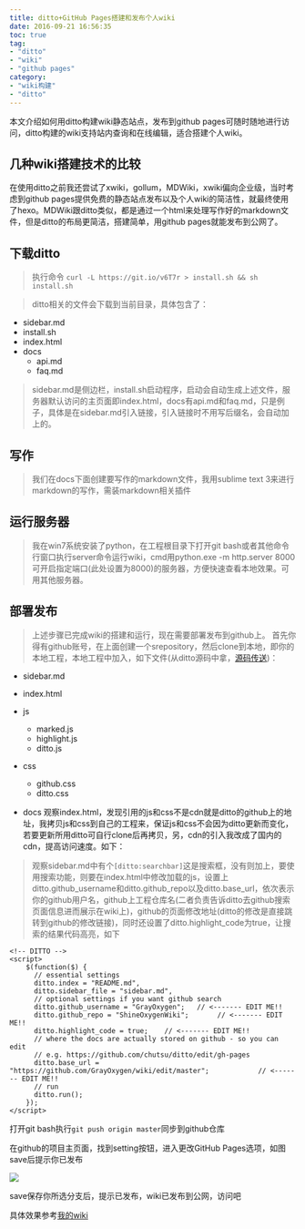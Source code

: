 ```yaml
---
title: ditto+GitHub Pages搭建和发布个人wiki
date: 2016-09-21 16:56:35
toc: true
tag: 
- "ditto"
- "wiki"
- "github pages"
category: 
- "wiki构建"
- "ditto"
---
```

本文介绍如何用ditto构建wiki静态站点，发布到github pages可随时随地进行访问，ditto构建的wiki支持站内查询和在线编辑，适合搭建个人wiki。

## 几种wiki搭建技术的比较
在使用ditto之前我还尝试了xwiki，gollum，MDWiki，xwiki偏向企业级，当时考虑到github pages提供免费的静态站点发布以及个人wiki的简洁性，就最终使用了hexo。MDWiki跟ditto类似，都是通过一个html来处理写作好的markdown文件，但是ditto的布局更简洁，搭建简单，用github pages就能发布到公网了。

## 下载ditto 
>执行命令 `curl -L https://git.io/v6T7r > install.sh && sh install.sh` 

>ditto相关的文件会下载到当前目录，具体包含了：
- sidebar.md
- install.sh
- index.html
- docs
  - api.md
  - faq.md

>sidebar.md是侧边栏，install.sh启动程序，启动会自动生成上述文件，服务器默认访问的主页面即index.html，docs有api.md和faq.md，只是例子，具体是在sidebar.md引入链接，[]()引入链接时不用写后缀名，会自动加上的。

## 写作
>我们在docs下面创建要写作的markdown文件，我用sublime text 3来进行markdown的写作，需装markdown相关插件

## 运行服务器
>我在win7系统安装了python，在工程根目录下打开git bash或者其他命令行窗口执行server命令运行wiki，cmd用python.exe -m  http.server 8000可开启指定端口(此处设置为8000)的服务器，方便快速查看本地效果。可用其他服务器。

## 部署发布
>上述步骤已完成wiki的搭建和运行，现在需要部署发布到github上。
首先你得有github账号，在上面创建一个srepository，然后clone到本地，即你的本地工程，本地工程中加入，如下文件(从ditto源码中拿，[源码传送](https://github.com/chutsu/ditto/))：
- sidebar.md
- index.html
- js
  - marked.js
  - highlight.js
  - ditto.js 
- css
  - github.css
  - ditto.css
- docs
观察index.html，发现引用的js和css不是cdn就是ditto的github上的地址，我拷贝js和css到自己的工程来，保证js和css不会因为ditto更新而变化，若要更新所用ditto可自行clone后再拷贝，另，cdn的引入我改成了国内的cdn，提高访问速度。如下：

    <!-- JQUERY -->
    <script src="//cdn.bootcss.com/jquery/1.11.0/jquery.min.js"></script>
    <script src="//cdn.bootcss.com/jqueryui/1.10.4/jquery-ui.min.js"></script>
     <!-- MARKED -->
    <script src="js/marked.js"></script>
    <!-- HIGHLIGHT.JS -->
    <link rel="stylesheet" href="css/github.css">
    <script src="js/highlight.js"></script>
      <script type="text/javascript"
      src="https://cdn.mathjax.org/mathjax/latest/MathJax.js?config=TeX-AMS_HTML">
    </script>
    <!-- DITTO CSS -->
    <link rel="stylesheet" href="css/ditto.css">
    <script src="js/ditto.js"></script>

>观察sidebar.md中有个```[ditto:searchbar]```这是搜索框，没有则加上，要使用搜索功能，则要在index.html中修改加载的js，设置上ditto.github_username和ditto.github_repo以及ditto.base_url，依次表示你的github用户名，github上工程仓库名(二者负责告诉ditto去github搜索页面信息进而展示在wiki上)，github的页面修改地址(ditto的修改是直接跳转到github的修改链接)，同时还设置了ditto.highlight_code为true，让搜索的结果代码高亮，如下

    <!-- DITTO -->
    <script>
        $(function($) {
          // essential settings
          ditto.index = "README.md",
          ditto.sidebar_file = "sidebar.md",
          // optional settings if you want github search
          ditto.github_username = "GrayOxygen";   // <------- EDIT ME!!
          ditto.github_repo = "ShineOxygenWiki";       // <------- EDIT ME!!
          ditto.highlight_code = true;    // <------- EDIT ME!!
          // where the docs are actually stored on github - so you can edit
          // e.g. https://github.com/chutsu/ditto/edit/gh-pages
          ditto.base_url = "https://github.com/GrayOxygen/wiki/edit/master";            // <------- EDIT ME!!
          // run
          ditto.run();
        });
    </script>

打开git bash执行```git push origin master```同步到github仓库

在github的项目主页面，找到setting按钮，进入更改GitHub Pages选项，如图save后提示你已发布


<!-- {% asset_img /manual/page.png %} -->
![](page.png)

save保存你所选分支后，提示已发布，wiki已发布到公网，访问吧

具体效果参考[我的wiki](https://grayoxygen.github.io/ShineOxygenWiki)